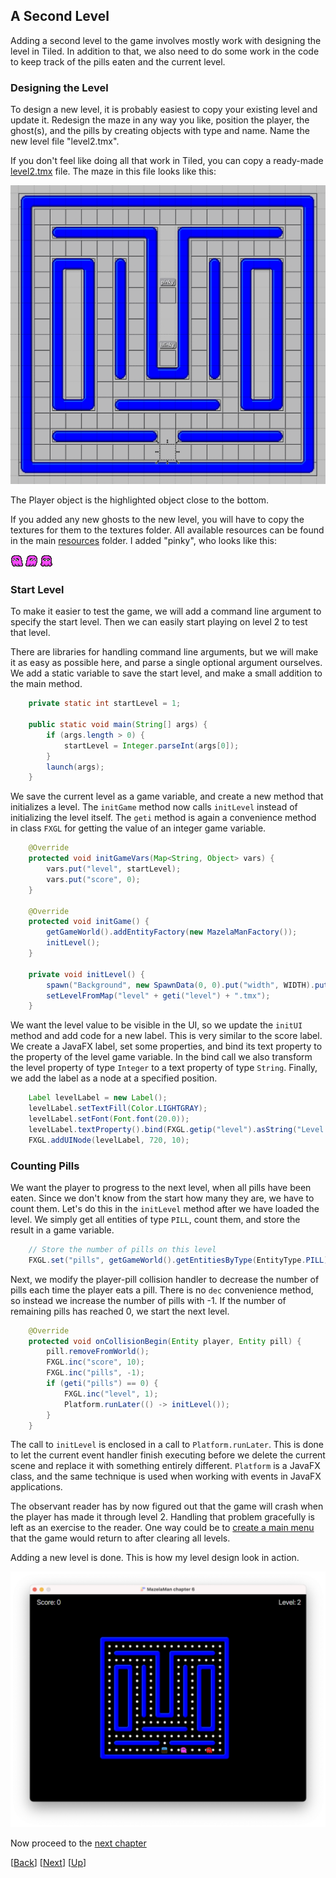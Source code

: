 ## A Second Level

Adding a second level to the game involves mostly work with designing the level in Tiled.
In addition to that, we also need to do some work in the code to keep track of the pills
eaten and the current level.


### Designing the Level

To design a new level, it is probably easiest to copy your existing level and update it.
Redesign the maze in any way you like, position the player, the ghost(s), and the pills
by creating objects with type and name. Name the new level file "level2.tmx".

If you don't feel like doing all that work in Tiled, you can copy a ready-made
[level2.tmx](../07-chapter-7/src/main/resources/assets/levels/level2.tmx) file. The maze
in this file looks like this:

![Level 2](docs/level2.png)

The Player object is the highlighted object close to the bottom.

If you added any new ghosts to the new level, you will have to copy the textures for
them to the textures folder. All available resources can be found in the main 
[resources](../reources) folder. I added "pinky", who looks like this:

![Pinky Left](../reources/pinky-left.png)
![Pinky Right](../reources/pinky-right.png)
![Pinky UpDown](../reources/pinky-up-down.png)


### Start Level

To make it easier to test the game, we will add a command line argument to specify the
start level. Then we can easily start playing on level 2 to test that level.

There are libraries for handling command line arguments, but we will make it as easy as
possible here, and parse a single optional argument ourselves. We add a static variable
to save the start level, and make a small addition to the main method.

```java
    private static int startLevel = 1;

    public static void main(String[] args) {
        if (args.length > 0) {
            startLevel = Integer.parseInt(args[0]);
        }
        launch(args);
    }
```

We save the current level as a game variable, and create a new method that initializes a
level. The `initGame` method now calls `initLevel` instead of initializing the level itself.
The `geti` method is again a convenience method in class `FXGL` for getting the value of an
integer game variable.

```java
    @Override
    protected void initGameVars(Map<String, Object> vars) {
        vars.put("level", startLevel);
        vars.put("score", 0);
    }

    @Override
    protected void initGame() {
        getGameWorld().addEntityFactory(new MazelaManFactory());
        initLevel();
    }

    private void initLevel() {
        spawn("Background", new SpawnData(0, 0).put("width", WIDTH).put("height", HEIGHT));
        setLevelFromMap("level" + geti("level") + ".tmx");
    }
```

We want the level value to be visible in the UI, so we update the `initUI` method and add code
for a new label. This is very similar to the score label. We create a JavaFX label, set some
properties, and bind its text property to the property of the level game variable. In the
bind call we also transform the level property of type `Integer` to a text property of type
`String`. Finally, we add the label as a node at a specified position.

```java
    Label levelLabel = new Label();
    levelLabel.setTextFill(Color.LIGHTGRAY);
    levelLabel.setFont(Font.font(20.0));
    levelLabel.textProperty().bind(FXGL.getip("level").asString("Level: %d"));
    FXGL.addUINode(levelLabel, 720, 10);
```


### Counting Pills

We want the player to progress to the next level, when all pills have been eaten. Since
we don't know from the start how many they are, we have to count them. Let's do this in
the `initLevel` method after we have loaded the level. We simply get all entities of type
`PILL`, count them, and store the result in a game variable.

```java
    // Store the number of pills on this level
    FXGL.set("pills", getGameWorld().getEntitiesByType(EntityType.PILL).size());
```

Next, we modify the player-pill collision handler to decrease the number of pills each 
time the player eats a pill. There is no `dec` convenience method, so instead we increase
the number of pills with -1. If the number of remaining pills has reached 0, we start the
next level.

```java
    @Override
    protected void onCollisionBegin(Entity player, Entity pill) {
        pill.removeFromWorld();
        FXGL.inc("score", 10);
        FXGL.inc("pills", -1);
        if (geti("pills") == 0) {
            FXGL.inc("level", 1);
            Platform.runLater(() -> initLevel());
        }
    }
```

The call to `initLevel` is enclosed in a call to `Platform.runLater`. This is done to
let the current event handler finish executing before we delete the current scene and 
replace it with something entirely different. `Platform` is a JavaFX class, and the same
technique is used when working with events in JavaFX applications.

The observant reader has by now figured out that the game will crash when the player
has made it through level 2. Handling that problem gracefully is left as an exercise to 
the reader. One way could be to [create a main menu](https://github.com/AlmasB/FXGL/wiki/Customizing-Menus-%28FXGL-11%29) 
that the game would return to after clearing all levels.

Adding a new level is done. This is how my level design look in action.

![Level 2 Live](docs/level2-live.png)

Now proceed to the [next chapter](../07-chapter-7/README.md)

[[Back](../05-chapter-5/README.md)]
[[Next](../07-chapter-7/README.md)]
[[Up](../README.md)]
